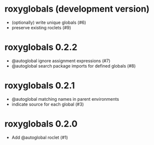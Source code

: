 # roxyglobals (development version)

- (optionally) write unique globals (#6)
- preserve existing roclets (#9)

# roxyglobals 0.2.2

- @autoglobal ignore assignment expressions (#7)
- @autoglobal search package imports for defined globals (#8)

# roxyglobals 0.2.1

- @autoglobal matching names in parent environments
- indicate source for each global (#3)

# roxyglobals 0.2.0

- Add @autoglobal roclet (#1)
